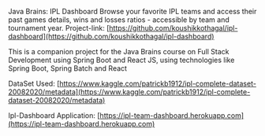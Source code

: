 Java Brains: IPL Dashboard Browse your favorite IPL teams and access their past games details, wins and losses ratios - accessible by team and tournament year.
Project-link: [https://github.com/koushikkothagal/ipl-dashboard](https://github.com/koushikkothagal/ipl-dashboard)

This is a companion project for the Java Brains course on Full Stack Development using Spring Boot and React JS, using technologies like Spring Boot, Spring Batch and React

DataSet Used: [https://www.kaggle.com/patrickb1912/ipl-complete-dataset-20082020/metadata](https://www.kaggle.com/patrickb1912/ipl-complete-dataset-20082020/metadata)

Ipl-Dashboard Application: [https://ipl-team-dashboard.herokuapp.com](https://ipl-team-dashboard.herokuapp.com)
